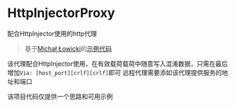# HttpInjectorProxy
配合HttpInjector使用的http代理

> 基于[Michał Łowicki](https://medium.com/@mlowicki)的[示例代码](https://medium.com/@mlowicki/http-s-proxy-in-golang-in-less-than-100-lines-of-code-5a51c2f2c38c)

该代理配合HttpInjector使用，在有效载荷载荷中随意写入混淆数据，只需在最后增加`Via: [host_port][crlf][crlf]`即可
远程代理需要添如该代理提供服务的地址和端口

该项目代码仅提供一个思路和可用示例
